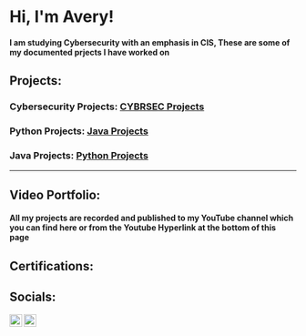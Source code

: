 <h1>Hi, I'm Avery! </h1>
<h4>I am studying Cybersecurity with an emphasis in CIS, These are some of my documented prjects I have worked on</h4>

<h2>Projects:</h2>
<h3>Cybersecurity Projects: <a href="https://github.com/averyk-47/averyk-cybrsec">CYBRSEC Projects</a> </h3>
<h3>Python Projects: <a href="https://github.com/averyk-47/averyk-java">Java Projects</a> </h3>
<h3>Java Projects: <a href="https://github.com/averyk-47/averyk-python">Python Projects</a> </h3> 


<hr>
<h2>Video Portfolio:</h2>
<h4>All my projects are recorded and published to my YouTube channel which you can find here or from the Youtube Hyperlink at the bottom of this page</h4>


<h2>Certifications:</h2>



<h2>Socials:</h2>

[<img align="left" alt="Avery | YouTube" width="22px" src="https://cdn.jsdelivr.net/npm/simple-icons@v3/icons/youtube.svg" />][youtube]
[<img align="left" alt="Avery | LinkedIn" width="22px" src="https://cdn.jsdelivr.net/npm/simple-icons@v3/icons/linkedin.svg" />][linkedin]



[youtube]: https://www.youtube.com/channel/UCCL-i6UgUgipdbAmaYAUSog
[linkedin]: https://www.linkedin.com/in/avery-kuenzi-84549523a/

<!--
**joshmadakor1/joshmadakor1** is a ✨ _special_ ✨ repository because its `README.md` (this file) appears on your GitHub profile.

Here are some ideas to get you started:

- 🔭 I’m currently working on ...
- 🌱 I’m currently learning ...
- 👯 I’m looking to collaborate on ...
- 🤔 I’m looking for help with ...
- 💬 Ask me about ...
- 📫 How to reach me: ...
- 😄 Pronouns: ...
- ⚡ Fun fact: ...
-->
